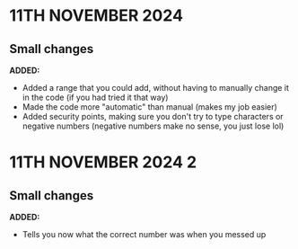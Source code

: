 # 11TH NOVEMBER 2024
## Small changes
**ADDED:**
- Added a range that you could add, without having to manually change it in the code (if you had tried it that way)
- Made the code more "automatic" than manual (makes my job easier)
- Added security points, making sure you don't try to type characters or negative numbers (negative numbers make no sense, you just lose lol)

# 11TH NOVEMBER 2024 2
## Small changes
**ADDED:**
- Tells you now what the correct number was when you messed up